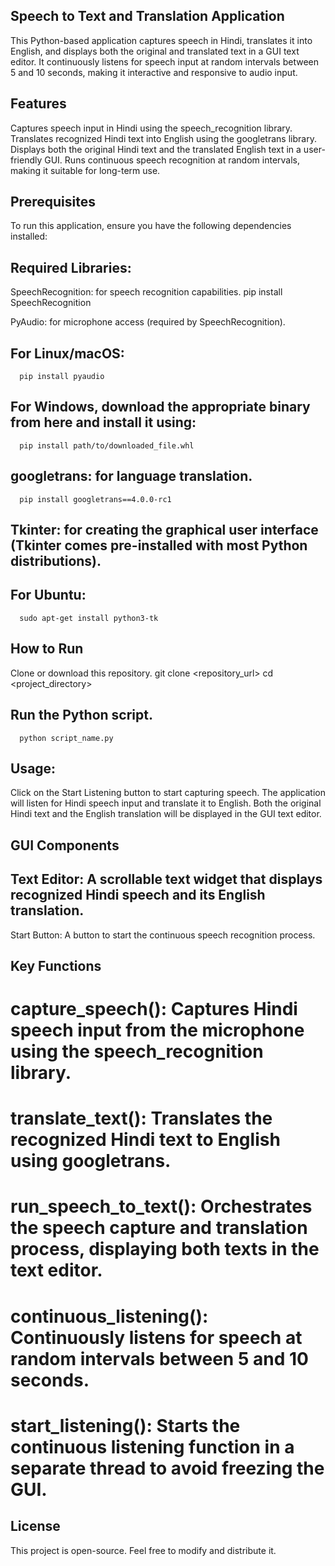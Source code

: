 ## Speech to Text and Translation Application
This Python-based application captures speech in Hindi, translates it into English, and displays both the original and translated text in a GUI text editor. It continuously listens for speech input at random intervals between 5 and 10 seconds, making it interactive and responsive to audio input.

## Features
Captures speech input in Hindi using the speech_recognition library.
Translates recognized Hindi text into English using the googletrans library.
Displays both the original Hindi text and the translated English text in a user-friendly GUI.
Runs continuous speech recognition at random intervals, making it suitable for long-term use.

## Prerequisites
To run this application, ensure you have the following dependencies installed:

## Required Libraries:
SpeechRecognition: for speech recognition capabilities.
     pip install SpeechRecognition

PyAudio: for microphone access (required by SpeechRecognition).

## For Linux/macOS:
      pip install pyaudio

## For Windows, download the appropriate binary from here and install it using:
      pip install path/to/downloaded_file.whl

## googletrans: for language translation.

      pip install googletrans==4.0.0-rc1

## Tkinter: for creating the graphical user interface (Tkinter comes pre-installed with most Python distributions).

## For Ubuntu:
      sudo apt-get install python3-tk

## How to Run
Clone or download this repository.
      git clone <repository_url>
      cd <project_directory>

## Run the Python script.
      python script_name.py

## Usage:

Click on the Start Listening button to start capturing speech.
The application will listen for Hindi speech input and translate it to English.
Both the original Hindi text and the English translation will be displayed in the GUI text editor.

## GUI Components

## Text Editor: A scrollable text widget that displays recognized Hindi speech and its English translation.
Start Button: A button to start the continuous speech recognition process.

## Key Functions

# capture_speech(): Captures Hindi speech input from the microphone using the speech_recognition library.
# translate_text(): Translates the recognized Hindi text to English using googletrans.
# run_speech_to_text(): Orchestrates the speech capture and translation process, displaying both texts in the text editor.
# continuous_listening(): Continuously listens for speech at random intervals between 5 and 10 seconds.
# start_listening(): Starts the continuous listening function in a separate thread to avoid freezing the GUI.

## License
This project is open-source. Feel free to modify and distribute it.

